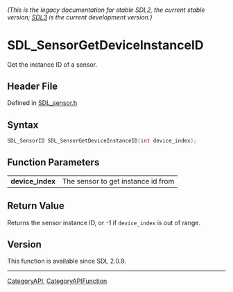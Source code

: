 ###### (This is the legacy documentation for stable SDL2, the current stable version; [SDL3](https://wiki.libsdl.org/SDL3/) is the current development version.)
# SDL_SensorGetDeviceInstanceID

Get the instance ID of a sensor.

## Header File

Defined in [SDL_sensor.h](https://github.com/libsdl-org/SDL/blob/SDL2/include/SDL_sensor.h)

## Syntax

```c
SDL_SensorID SDL_SensorGetDeviceInstanceID(int device_index);

```

## Function Parameters

|                      |                                    |
| -------------------- | ---------------------------------- |
| **device_index**     | The sensor to get instance id from |

## Return Value

Returns the sensor instance ID, or -1 if `device_index` is out of range.

## Version

This function is available since SDL 2.0.9.

----
[CategoryAPI](CategoryAPI), [CategoryAPIFunction](CategoryAPIFunction)

